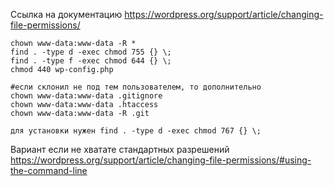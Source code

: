 Ссылка на документацию
https://wordpress.org/support/article/changing-file-permissions/

```
chown www-data:www-data -R *
find . -type d -exec chmod 755 {} \;
find . -type f -exec chmod 644 {} \;
chmod 440 wp-config.php

#если склонил не под тем пользователем, то дополнительно 
chown www-data:www-data .gitignore 
chown www-data:www-data .htaccess 
chown www-data:www-data -R .git

для установки нужен find . -type d -exec chmod 767 {} \;
```

Вариант если не хватате стандартных разрешений
https://wordpress.org/support/article/changing-file-permissions/#using-the-command-line